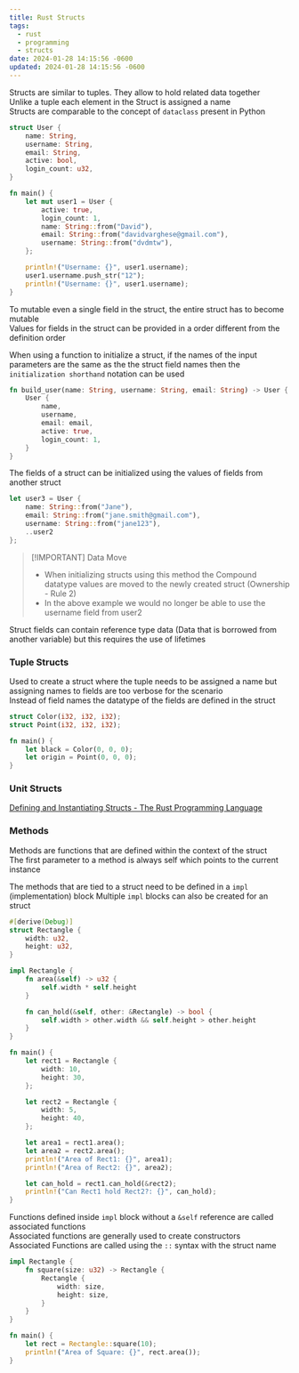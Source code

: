 ```yaml
---
title: Rust Structs
tags:
  - rust
  - programming
  - structs
date: 2024-01-28 14:15:56 -0600
updated: 2024-01-28 14:15:56 -0600
---
```


Structs are similar to tuples. They allow to hold related data together  
Unlike a tuple each element in the Struct is assigned a name  
Structs are comparable to the concept of `dataclass` present in Python

```rust
struct User {
    name: String,
    username: String,
    email: String,
    active: bool,
    login_count: u32,
}

fn main() {
    let mut user1 = User {
        active: true,
        login_count: 1,
        name: String::from("David"),
        email: String::from("davidvarghese@gmail.com"),
        username: String::from("dvdmtw"),
    };

    println!("Username: {}", user1.username);
    user1.username.push_str("12");
    println!("Username: {}", user1.username);
}
```

To mutable even a single field in the struct, the entire struct has to become mutable  
Values for fields in the struct can be provided in a order different from the definition order 

When using a function to initialize a struct, if the names of the input parameters are the same as the the struct field names then the `initialization shorthand` notation can be used

```rust
fn build_user(name: String, username: String, email: String) -> User {
    User {
        name,
        username,
        email: email,
        active: true,
        login_count: 1,
    }
}
```

The fields of a struct can be initialized using the values of fields from another struct

```rust
let user3 = User {
	name: String::from("Jane"),
	email: String::from("jane.smith@gmail.com"),
	username: String::from("jane123"),
	..user2
};
```


> [!IMPORTANT] Data Move
> - When initializing structs using this method the Compound datatype values are moved to the newly created struct (Ownership - Rule 2)
> - In the above example we would no longer be able to use the username field from user2

Struct fields can contain reference type data (Data that is borrowed from another variable) but this requires the use of lifetimes

### Tuple Structs

Used to create a struct where the tuple needs to be assigned a name but assigning names to fields are too verbose for the scenario  
Instead of field names the datatype of the fields are defined in the struct

```rust
struct Color(i32, i32, i32);
struct Point(i32, i32, i32);

fn main() {
    let black = Color(0, 0, 0);
    let origin = Point(0, 0, 0);
}
```

### Unit Structs

[Defining and Instantiating Structs - The Rust Programming Language](https://doc.rust-lang.org/book/ch05-01-defining-structs.html)

### Methods

Methods are functions that are defined within the context of the struct  
The first parameter to a method is always self which points to the current instance

The methods that are tied to a struct need to be defined in a `impl` (implementation) block
Multiple `impl` blocks can also be created for an struct

```rust
#[derive(Debug)]
struct Rectangle {
    width: u32,
    height: u32,
}

impl Rectangle {
    fn area(&self) -> u32 {
        self.width * self.height
    }

    fn can_hold(&self, other: &Rectangle) -> bool {
        self.width > other.width && self.height > other.height
    }
}

fn main() {
    let rect1 = Rectangle {
        width: 10,
        height: 30,
    };

    let rect2 = Rectangle {
        width: 5,
        height: 40,
    };

    let area1 = rect1.area();
    let area2 = rect2.area();
    println!("Area of Rect1: {}", area1);
    println!("Area of Rect2: {}", area2);

    let can_hold = rect1.can_hold(&rect2);
    println!("Can Rect1 hold Rect2?: {}", can_hold);
}

```

Functions defined inside `impl` block without a `&self` reference are called associated functions  
Associated functions are generally used to create constructors  
Associated Functions are called using the `::` syntax with the struct name

```rust
impl Rectangle {
    fn square(size: u32) -> Rectangle {
        Rectangle {
            width: size,
            height: size,
        }
    }
}

fn main() {
    let rect = Rectangle::square(10);
    println!("Area of Square: {}", rect.area());
}
```
